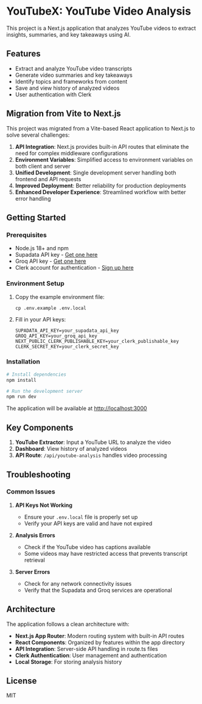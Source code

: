# YouTubeX: YouTube Video Analysis

This project is a Next.js application that analyzes YouTube videos to extract insights, summaries, and key takeaways using AI.

## Features

- Extract and analyze YouTube video transcripts
- Generate video summaries and key takeaways
- Identify topics and frameworks from content
- Save and view history of analyzed videos
- User authentication with Clerk

## Migration from Vite to Next.js

This project was migrated from a Vite-based React application to Next.js to solve several challenges:

1. **API Integration**: Next.js provides built-in API routes that eliminate the need for complex middleware configurations
2. **Environment Variables**: Simplified access to environment variables on both client and server
3. **Unified Development**: Single development server handling both frontend and API requests
4. **Improved Deployment**: Better reliability for production deployments
5. **Enhanced Developer Experience**: Streamlined workflow with better error handling

## Getting Started

### Prerequisites

- Node.js 18+ and npm
- Supadata API key - [Get one here](https://supadata.co)
- Groq API key - [Get one here](https://console.groq.com)
- Clerk account for authentication - [Sign up here](https://clerk.dev)

### Environment Setup

1. Copy the example environment file:
   ```
   cp .env.example .env.local
   ```

2. Fill in your API keys:
   ```
   SUPADATA_API_KEY=your_supadata_api_key
   GROQ_API_KEY=your_groq_api_key
   NEXT_PUBLIC_CLERK_PUBLISHABLE_KEY=your_clerk_publishable_key
   CLERK_SECRET_KEY=your_clerk_secret_key
   ```

### Installation

```bash
# Install dependencies
npm install

# Run the development server
npm run dev
```

The application will be available at [http://localhost:3000](http://localhost:3000)

## Key Components

1. **YouTube Extractor**: Input a YouTube URL to analyze the video
2. **Dashboard**: View history of analyzed videos
3. **API Route**: `/api/youtube-analysis` handles video processing

## Troubleshooting

### Common Issues

1. **API Keys Not Working**
   - Ensure your `.env.local` file is properly set up
   - Verify your API keys are valid and have not expired

2. **Analysis Errors**
   - Check if the YouTube video has captions available
   - Some videos may have restricted access that prevents transcript retrieval

3. **Server Errors**
   - Check for any network connectivity issues
   - Verify that the Supadata and Groq services are operational

## Architecture

The application follows a clean architecture with:

- **Next.js App Router**: Modern routing system with built-in API routes
- **React Components**: Organized by features within the app directory
- **API Integration**: Server-side API handling in route.ts files
- **Clerk Authentication**: User management and authentication
- **Local Storage**: For storing analysis history

## License

MIT